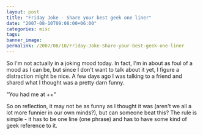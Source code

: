 ```yaml
---
layout: post
title: "Friday Joke - Share your best geek one liner"
date: "2007-08-10T09:08:00+06:00"
categories: misc 
tags: 
banner_image: 
permalink: /2007/08/10/Friday-Joke-Share-your-best-geek-one-liner
---
```


So I'm not actually in a joking mood today. In fact, I'm in about as foul of a mood as I can be, but since I don't want to talk about it yet, I figure a distraction might be nice. A few days ago I was talking to a friend and shared what I thought was a pretty darn funny. 

"You had me at ++"

So on reflection, it may not be as funny as I thought it was (aren't we all a lot more funnier in our own minds?), but can someone beat this? The rule is simple - it has to be one line (one phrase) and has to have some kind of geek reference to it.